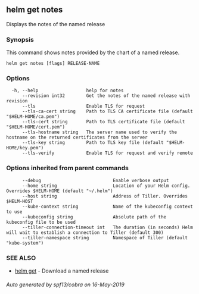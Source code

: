 ## helm get notes

Displays the notes of the named release

### Synopsis


This command shows notes provided by the chart of a named release.


```
helm get notes [flags] RELEASE-NAME
```

### Options

```
  -h, --help                  help for notes
      --revision int32        Get the notes of the named release with revision
      --tls                   Enable TLS for request
      --tls-ca-cert string    Path to TLS CA certificate file (default "$HELM-HOME/ca.pem")
      --tls-cert string       Path to TLS certificate file (default "$HELM-HOME/cert.pem")
      --tls-hostname string   The server name used to verify the hostname on the returned certificates from the server
      --tls-key string        Path to TLS key file (default "$HELM-HOME/key.pem")
      --tls-verify            Enable TLS for request and verify remote
```

### Options inherited from parent commands

```
      --debug                           Enable verbose output
      --home string                     Location of your Helm config. Overrides $HELM-HOME (default "~/.helm")
      --host string                     Address of Tiller. Overrides $HELM-HOST
      --kube-context string             Name of the kubeconfig context to use
      --kubeconfig string               Absolute path of the kubeconfig file to be used
      --tiller-connection-timeout int   The duration (in seconds) Helm will wait to establish a connection to Tiller (default 300)
      --tiller-namespace string         Namespace of Tiller (default "kube-system")
```

### SEE ALSO

* [helm get](../../docs/helm/#helm-get)	 - Download a named release

###### Auto generated by spf13/cobra on 16-May-2019
